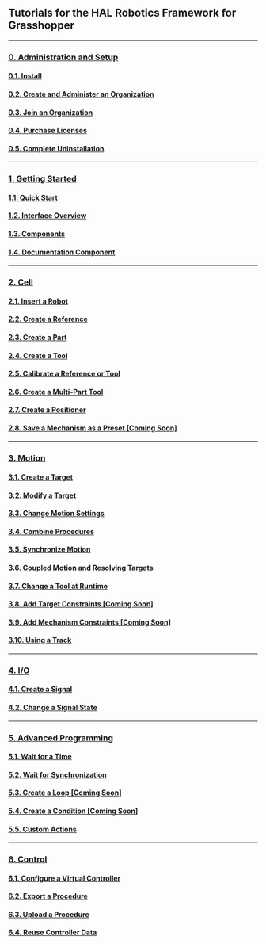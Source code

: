 ## Tutorials for the HAL Robotics Framework for Grasshopper
---

### [0. Administration and Setup](../Overview/0-Administration-and-Setup/Contents.md#0-administration-and-setup)

#### [0.1. Install](../Overview/0-Administration-and-Setup/Contents.md#01-install)

#### [0.2. Create and Administer an Organization](../Overview/0-Administration-and-Setup/Contents.md#02-create-and-administer-an-organization)

#### [0.3. Join an Organization](../Overview/0-Administration-and-Setup/Contents.md#03-join-an-organization)

#### [0.4. Purchase Licenses](../Overview/0-Administration-and-Setup/Contents.md#04-purchase-licenses)

#### [0.5. Complete Uninstallation](../Overview/0-Administration-and-Setup/Contents.md#05-complete-uninstallation)

---

### [1. Getting Started](./1-Getting-Started/Contents.md#1-getting-started)

#### [1.1. Quick Start](./1-Getting-Started/Contents.md#11-quick-start)

#### [1.2. Interface Overview](./1-Getting-Started/Contents.md#12-interface-overview)

#### [1.3. Components](./1-Getting-Started/Contents.md#13-components)

#### [1.4. Documentation Component](./1-Getting-Started/Contents.md#14-documentation-component)

---

### [2. Cell](./2-Cell/Contents.md#2-cell)

#### [2.1. Insert a Robot](./2-Cell/Contents.md#21-insert-a-robot)

#### [2.2. Create a Reference](./2-Cell/Contents.md#22-create-a-reference)

#### [2.3. Create a Part](./2-Cell/Contents.md#23-create-a-part)

#### [2.4. Create a Tool](./2-Cell/Contents.md#24-create-a-tool)

#### [2.5. Calibrate a Reference or Tool](./2-Cell/Contents.md#25-calibrate-a-reference-or-tool)

#### [2.6. Create a Multi-Part Tool](./2-Cell/Contents.md#26-create-a-multi-part-tool)

#### [2.7. Create a Positioner](./2-Cell/Contents.md#27-create-a-positioner)

#### [2.8. Save a Mechanism as a Preset \[Coming Soon\]](./2-Cell/Contents.md#28-save-a-mechanism-as-a-preset)

---

### [3. Motion](./3-Motion/Contents.md#3-motion)

#### [3.1. Create a Target](./3-Motion/Contents.md#31-create-a-target)

#### [3.2. Modify a Target](./3-Motion/Contents.md#32-modify-a-target)

#### [3.3. Change Motion Settings](./3-Motion/Contents.md#33-change-motion-settings)

#### [3.4. Combine Procedures](./3-Motion/Contents.md#34-combine-procedures-and-the-procedure-browser)

#### [3.5. Synchronize Motion](./3-Motion/Contents.md#35-synchronize-motion)

#### [3.6. Coupled Motion and Resolving Targets](./3-Motion/Contents.md#36-coupled-motion-and-resolving-targets)

#### [3.7. Change a Tool at Runtime](./3-Motion/Contents.md#37-change-a-tool-at-runtime)

#### [3.8. Add Target Constraints \[Coming Soon\]](./3-Motion/Contents.md#38-add-target-constraints)

#### [3.9. Add Mechanism Constraints \[Coming Soon\]](./3-Motion/Contents.md#39-add-mechanism-constraints)

#### [3.10. Using a Track](./3-Motion/Contents.md#310-using-a-track)

---

### [4. I/O](./4-IO/Contents.md#4-io)

#### [4.1. Create a Signal](./4-IO/Contents.md#41-create-a-signal)

#### [4.2. Change a Signal State](./4-IO/Contents.md#42-change-a-signal-state)

---

### [5. Advanced Programming](./5-Advanced-Programming/Contents.md#5-advanced-programming)

#### [5.1. Wait for a Time](./5-Advanced-Programming/Contents.md#51-wait-for-a-time)

#### [5.2. Wait for Synchronization](./5-Advanced-Programming/Contents.md#52-wait-for-synchronization)

#### [5.3. Create a Loop \[Coming Soon\]](./5-Advanced-Programming/Contents.md#53-create-a-loop)

#### [5.4. Create a Condition \[Coming Soon\]](./5-Advanced-Programming/Contents.md#54-create-a-condition)

#### [5.5. Custom Actions](./5-Advanced-Programming/Contents.md#55-custom-actions)

---

### [6. Control](./6-Control/Contents.md#6-control)

#### [6.1. Configure a Virtual Controller](./6-Control/Contents.md#61-configure-a-virtual-controller)

#### [6.2. Export a Procedure](./6-Control/Contents.md#62-export-a-procedure)

#### [6.3. Upload a Procedure](./6-Control/Contents.md#63-upload-a-procedure)

#### [6.4. Reuse Controller Data](./6-Control/Contents.md#64-reuse-controller-data)